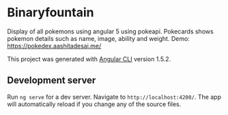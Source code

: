 # Binaryfountain

Display of all pokemons using angular 5 using pokeapi. Pokecards shows pokemon details such as name, image, ability and weight.
Demo: https://pokedex.aashitadesai.me/

This project was generated with [Angular CLI](https://github.com/angular/angular-cli) version 1.5.2.

## Development server

Run `ng serve` for a dev server. Navigate to `http://localhost:4200/`. The app will automatically reload if you change any of the source files.

